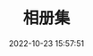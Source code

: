 ---
title: 相册集
date: 2022-10-23 15:57:51
aside: false
top_img: false
top_background: /images/bg/pexels1.jpg
type: "album"
---